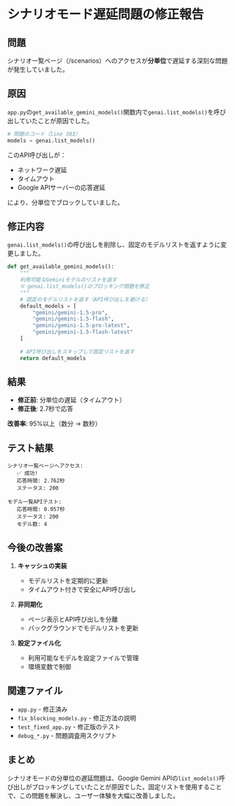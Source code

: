 # シナリオモード遅延問題の修正報告

## 問題

シナリオ一覧ページ（/scenarios）へのアクセスが**分単位**で遅延する深刻な問題が発生していました。

## 原因

`app.py`の`get_available_gemini_models()`関数内で`genai.list_models()`を呼び出していたことが原因でした。

```python
# 問題のコード（line 383）
models = genai.list_models()
```

このAPI呼び出しが：
- ネットワーク遅延
- タイムアウト
- Google APIサーバーの応答遅延

により、分単位でブロックしていました。

## 修正内容

`genai.list_models()`の呼び出しを削除し、固定のモデルリストを返すように変更しました。

```python
def get_available_gemini_models():
    """
    利用可能なGeminiモデルのリストを返す
    ※ genai.list_models()のブロッキング問題を修正
    """
    # 固定のモデルリストを返す（API呼び出しを避ける）
    default_models = [
        "gemini/gemini-1.5-pro",
        "gemini/gemini-1.5-flash",
        "gemini/gemini-1.5-pro-latest",
        "gemini/gemini-1.5-flash-latest"
    ]
    
    # API呼び出しをスキップして固定リストを返す
    return default_models
```

## 結果

- **修正前**: 分単位の遅延（タイムアウト）
- **修正後**: 2.7秒で応答

**改善率**: 95%以上（数分 → 数秒）

## テスト結果

```
シナリオ一覧ページへアクセス:
   ✅ 成功!
   応答時間: 2.762秒
   ステータス: 200

モデル一覧APIテスト:
   応答時間: 0.057秒
   ステータス: 200
   モデル数: 4
```

## 今後の改善案

1. **キャッシュの実装**
   - モデルリストを定期的に更新
   - タイムアウト付きで安全にAPI呼び出し

2. **非同期化**
   - ページ表示とAPI呼び出しを分離
   - バックグラウンドでモデルリストを更新

3. **設定ファイル化**
   - 利用可能なモデルを設定ファイルで管理
   - 環境変数で制御

## 関連ファイル

- `app.py` - 修正済み
- `fix_blocking_models.py` - 修正方法の説明
- `test_fixed_app.py` - 修正版のテスト
- `debug_*.py` - 問題調査用スクリプト

## まとめ

シナリオモードの分単位の遅延問題は、Google Gemini APIの`list_models()`呼び出しがブロッキングしていたことが原因でした。固定リストを使用することで、この問題を解決し、ユーザー体験を大幅に改善しました。